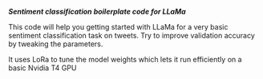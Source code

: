 ***Sentiment classification boilerplate code for LLaMa***

This code will help you getting started with LLaMa for a very basic sentiment classification task on tweets.
Try to improve validation accuracy by tweaking the parameters.

It uses LoRa to tune the model weights which lets it run efficiently on a basic Nvidia T4 GPU
